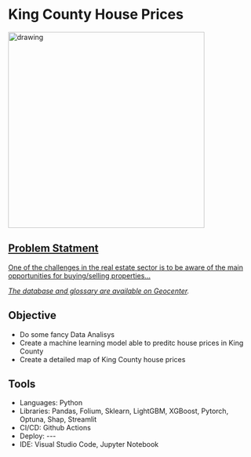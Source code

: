 # King County House Prices

<a href="https://images.pexels.com/photos/1796730/pexels-photo-1796730.jpeg?auto=compress&cs=tinysrgb&w=1260&h=750&dpr=1"><img src="https://images.pexels.com/photos/1796730/pexels-photo-1796730.jpeg?auto=compress&cs=tinysrgb&w=1260&h=750&dpr=1" alt="drawing" width="400"/>


## Problem Statment


One of the challenges in the real estate sector is to be aware of the main opportunities for buying/selling properties...

*The database and glossary are available on [Geocenter](https://geodacenter.github.io/data-and-lab/KingCounty-HouseSales2015/).*


## Objective

- Do some fancy Data Analisys
- Create a machine learning model able to preditc house prices in King County
- Create a detailed map of King County house prices

## Tools

* Languages: Python
* Libraries: Pandas, Folium, Sklearn, LightGBM, XGBoost, Pytorch, Optuna, Shap, Streamlit
* CI/CD: Github Actions
* Deploy: ---
* IDE: Visual Studio Code, Jupyter Notebook